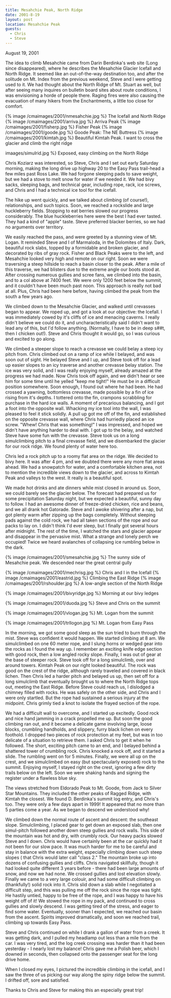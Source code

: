 ```yaml
---
title: Mesahchie Peak, North Ridge
date: 2001-8-19
layout: post
location: Mesahchie Peak
guests:
  - Chris
  - Steve
---
```


August 19, 2001

The idea to climb Mesahchie came from 
Darin Berdinka's web site (Long since disappeared), where
he describes the Mesahchie Glacier Icefall and North Ridge. It
seemed like an out-of-the-way destination too, and after the
solitude on Mt. Index from the previous weekend, Steve and I
were getting used to it. We had thought about the North Ridge
of Mt. Stuart as well, but after seeing many inquires on
bulletin board sites about route conditions, I was envisioning
a horde of people there. Raging fires were also causing the
evacuation of many hikers from the Enchantments, a little too
close for comfort.


{% image /cmaimages/2001/nmesahchie.jpg %}
The Icefall and North Ridge
{% image /cmaimages/2001/arriva.jpg %}
Arriva Peak
{% image /cmaimages/2001/fisherp.jpg %}
Fisher Peak
{% image /cmaimages/2001/goode.jpg %}
Goode Peak: The NE Buttress
{% image /cmaimages/2001/kimtah.jpg %}
Beautiful Kimtah Peak. I want to cross the glacier and climb the right ridge

imaages/simulrid.jpg %}
Exposed, easy climbing on the North Ridge




Chris Koziarz was interested, so 
Steve, Chris and I set out
early Saturday morning, making the long drive up highway 20
to the Easy Pass trail-head a few miles past Ross Lake. We
had forgone sleeping pads to save weight, but we had a stove
to melt snow for water if we needed it. We had bivy sacks, 
sleeping bags, and technical gear, including rope, rack, ice
screws, and Chris and I had a technical ice tool for the icefall.


The hike up went quickly, and we talked about climbing (of course!),
relationships, and such topics. Soon, we reached a rockslide and
large huckleberry fields. Stopping to eat berries slowed our
progress considerably. The blue huckleberries here were the best
I had ever tasted. They had a kind of "apple" taste. Steve
preferred blacker berries, so we had no arguments over territory.


We easily reached the pass, and were greeted by a stunning
view of Mt. Logan. It reminded Steve and I of Marmaloda, in
the Dolomites of Italy. Dark, beautiful rock slabs, topped by
a formidable and broken glacier, and decorated by ribs of gray rock.
Fisher and Black Peaks were to the left, and Mesahchie looked
very high and remote on our right. Soon we were traversing 
a steep hillside to reach a basin closer to the peak. After
a mile of this traverse, we had blisters due to the extreme
angle our boots stood at. After crossing numerous gullies
and scree fans, we climbed into the basin, and to a col above
at 7400 feet. We were only 1200 feet below the summit, and
it couldn't have been much past noon. This approach is really
not bad at all. Plus, Chris had been here before, having climbed
the peak from the south a few years ago.


We climbed down to the Mesahchie Glacier, and walked until crevasses
began to appear. We roped up, and got a look at our objective:
the Icefall. I was immediately cowed by it's cliffs of ice and
menacing caverns. I really didn't believe we could do it, and
uncharacteristically said I didn't want to lead any of this,
but I'd follow anything. (Normally, I have to be in deep s##t,
then I chicken out!). Steve and Chris thought it would go, so
I was curious and excited to go along. 


We climbed a steeper slope to reach a crevasse we could belay a
steep icy pitch from. Chris climbed out on a ramp of ice while
I belayed, and was soon out of sight. He belayed Steve and I up,
and Steve took off for a lead up easier slopes to an icy
traverse and another crevasse belay station. The ice was very
solid, and I was really enjoying myself, already amazed at the
progress we had made. Now Chris took off again, and we didn't
hear or see him for some time until he yelled "keep me tight!"
He must be in a difficult position somewhere. Soon enough, I
found out where he had been. He had crossed a yawning, bottomless
crevasse, made possible by a fin of ice rising from it's depths.
I tottered onto the fin, crampons scrabbling for purchase in the
hard ice walls. A moment of precarious balancing, and I got a
foot into the opposite wall. Whacking my ice tool into the wall,
I was pleased to feel it stick solidly. A pull up got me off
of the fin, and established on the opposite crevasse wall, where
Chris had hurriedly placed an ice screw. "Whew! Chris that was
something!" I was impressed, and hoped we didn't have anything
harder to deal with. I got up to the belay, and watched Steve
have some fun with the crevasse. Steve took us on a long simulclimbing
pitch to a final crevasse field, and we disembarked the glacier
for our rock ridge. We found plenty of water here too.


Chris led a rock pitch up to a roomy flat area on the ridge. We
decided to bivy here. It was after 4 pm, and we doubted there were
any more flat areas ahead. We had a snowpatch for water, and a
comfortable kitchen area, not to mention the incredible views
down to the glacier, and across to Kimtah Peak and valleys to the 
west. It really is a beautiful spot. 


We made hot drinks and ate dinners while mist closed in around us.
Soon, we could barely see the glacier below. The forecast had
prepared us for some precipitation Saturday night, but we expected
a beautiful, sunny day to follow. I had an awesome dinner of freeze-dried
chicken, rice and beans, and we all drank hot Gatorade. Steve and
I awoke shivering after a nap, but got plenty warm after zipping up
the bags completely. Without sleeping pads against the cold rock, we
had all taken sections of the rope and our packs to lay on. I didn't
think I'd ever sleep, but I finally got several hours after midnight.
The rest of the time, I watched the stars and glacier appear and
disappear in the pervasive mist. What a strange and lonely perch
we occupied! Twice we heard avalanches of collapsing ice rumbling
below in the dark.

{% image /cmaimages/2001/smesahchie.jpg %}
The sunny side of Mesahchie peak. We descended near the great central gully


{% image /cmaimages/2001/mechrisg.jpg %}
Chris and I in the Icefall
{% image /cmaimages/2001/eastrid.jpg %}
Climbing the East Ridge
{% image /cmaimages/2001/rshoulder.jpg %}
A low-angle section of the North Ridge

{% image /cmaimages/2001/bivyridge.jpg %}
Morning at our bivy ledges


{% image /cmaimages/2001/duoda.jpg %}
Steve and Chris on the summit

{% image /cmaimages/2001/vlogan.jpg %}
Mt. Logan from the summit

{% image /cmaimages/2001/trllogon.jpg %}
Mt. Logan from Easy Pass


In the morning, we got some good sleep as the sun tried to burn
through the mist. Steve was confident it would happen. We started
climbing at 8 am. We simulclimbed on one 60 meter rope, and I
slung horns or wedged gear into the rocks as I found the way up.
I remember an exciting knife edge section with good rock, then
a low angled rocky slope. Finally, I was out of gear at the base
of steeper rock. Steve took off for a long simulclimb, over and
around towers. Kimtah Peak on our right looked beautiful. The
rock was good on the crest of the ridge, although rarely traveled
and covered in black lichen. Then Chris led a harder pitch and
belayed us up, then set off for a long simulclimb that eventually
brought us to where the North Ridge tops out, meeting the East
Ridge. Before Steve could reach us, I dislodged a chimney filled
with rocks. He was safely on the other side, and Chris and I
were only startled. But the rope had sustained a serious injury
at the midpoint. Chris grimly tied a knot to isolate the frayed
section of the rope.


We had a difficult wall to overcome, and I started up excitedly.
Good rock and nice hand jamming in a crack propelled me up. But
soon the good climbing ran out, and it became a delicate game
involving large, loose blocks, crumbling handholds, and slippery,
furry black lichen on every foothold. I dropped two pieces of
rock protection at my feet, but was in too delicate of a situation
to retrieve them. I asked Chris to get it when he followed. The
short, exciting pitch came to an end, and I belayed behind a shattered
tower of crumbling rock. Chris knocked a rock off, and it started
a slide. The rumbling went on for 5 minutes. Finally, we were all up
on the crest, and we simulclimbed on easy (but spectacularly exposed)
rock to the summit. Enjoying myself, I stayed right on the crest,
ignoring a few dirty trails below on the left. Soon we were shaking
hands and signing the register under a flawless blue sky.


The views stretched from Eldorado Peak to Mt. Goode, from Jack
to Silver Star Mountains. They included the other peaks of Ragged
Ridge, with Kimtah the closest. We found D. Berdinka's summit log
entry, and Chris's too. They were only a few days apart in 1999!
It appeared that no more than 5 parties come a year. As we began
to descend we understood why!


We climbed down the normal route of ascent and descent: the southeast
slope. Simulclimbing, I placed gear to get down an exposed slab,
then one simul-pitch followed another down steep gullies and rock
walls. This side of the mountain was hot and dry, with crumbly rock.
Our heavy packs slowed Steve and I down. Chris would have
certainly been at the car quickly had it not been for our slow pace.
It was much harder for me to be careful and stay in balance with
the extra weight, especially climbing down such steep slopes (
that Chris would later call "class 2." The mountain broke up into
dozens of confusing gullies and cliffs. Chris navigated skillfully,
though it had looked quite different 3 years before - there had been
large amounts of snow, and now we had none. We crossed gullies
and lost elevation slowly. Finally we came to a very large colouir,
and had some difficult climbing on (thankfully!) solid rock into
it. Chris slid down a slab while I negotiated a difficult step,
and this was pulling me off the rock since the rope was tight.
He hastily untied, happy to be free of the rope, and I was happy
to have his weight off of it! We stowed the rope in my pack, and
continued to cross gullies and slowly descend. I was getting
tired of the stress, and eager to find some water. Eventually,
sooner than I expected, we reached our basin from the ascent.
Spirits improved dramatically, and soon we reached trail, climbing
up towards Easy Pass. 


Steve and Chris continued on while I drank a gallon of water
from a creek. It was getting dark, and I pulled my headlamp out
less than a mile from the car. I was very tired, and the log creek
crossing was harder than it had been yesterday - I nearly lost my
balance! Chris gave me a Polish beer, which I downed in seconds,
then collapsed onto the passenger seat for the long drive home.


When I closed my eyes, I pictured the incredible climbing in the
icefall, and I saw the three of us picking our way along the spiny
ridge below the summit. I drifted off, sore and satisfied.


Thanks to Chris and Steve for making this an especially great trip!

